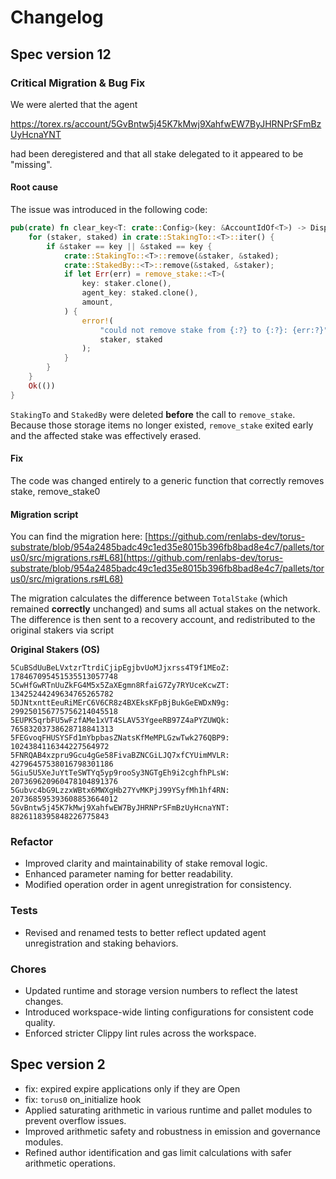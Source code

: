 # Changelog

## Spec version 12

### Critical Migration & Bug Fix

We were alerted that the agent

<https://torex.rs/account/5GvBntw5j45K7kMwj9XahfwEW7ByJHRNPrSFmBzUyHcnaYNT>

had been deregistered and that all stake delegated to it appeared to be "missing".

#### Root cause

The issue was introduced in the following code:

```rs
pub(crate) fn clear_key<T: crate::Config>(key: &AccountIdOf<T>) -> DispatchResult {
    for (staker, staked) in crate::StakingTo::<T>::iter() {
        if &staker == key || &staked == key {
            crate::StakingTo::<T>::remove(&staker, &staked);
            crate::StakedBy::<T>::remove(&staked, &staker);
            if let Err(err) = remove_stake::<T>(
                key: staker.clone(),
                agent_key: staked.clone(),
                amount,
            ) {
                error!(
                    "could not remove stake from {:?} to {:?}: {err:?}",
                    staker, staked
                );
            }
        }
    }
    Ok(())
}
```

`StakingTo` and `StakedBy` were deleted **before** the call to `remove_stake`.
Because those storage items no longer existed, `remove_stake` exited early and the affected stake was effectively erased.

#### Fix

The code was changed entirely to a generic function that correctly removes stake, remove_stake0

#### Migration script

You can find the migration here:
[https://github.com/renlabs-dev/torus-substrate/blob/954a2485badc49c1ed35e8015b396fb8bad8e4c7/pallets/torus0/src/migrations.rs#L68](https://github.com/renlabs-dev/torus-substrate/blob/954a2485badc49c1ed35e8015b396fb8bad8e4c7/pallets/torus0/src/migrations.rs#L68)

The migration calculates the difference between `TotalStake` (which remained **correctly** unchanged) and sums all actual stakes on the network. The difference is then sent to a recovery account, and redistributed to the original stakers via script

**Original Stakers (OS)** 

```text
5CuBSdUuBeLVxtzrTtrdiCjipEgjbvUoMJjxrss4T9f1MEoZ: 178467095451535513057748
5CwHfGwRTnUuZkFG4M5x5ZaXEgmn8RfaiG7Zy7RYUceKcwZT: 13425244249634765265782
5DJNtxnttEeuRiMErC6V6CR8z4BXEksKFpBjBukGeEWDxN9g: 299250156775756214045518
5EUPK5qrbFU5wFzfAMe1xVT4SLAV53YgeeRB97Z4aPYZUWQk: 76583203738628718841313
5FEGvoqFHUSYSFd1mYbpbasZNatsKfMeMPLGzwTwk276QBP9: 1024384116344227564972
5FNRQAB4xzpru9Gcu4gGe58FivaBZNCGiLJQ7xfCYUimMVLR: 42796457538016798301186
5Giu5U5XeJuYtTeSWTYq5yp9rooSy3NGTgEh9i2cghfhPLsW: 207369620960478104891376
5Gubvc4bG9LzzxWBtx6MWXgHb27YvMKPjJ99YSyfMh1hf4RN: 207368595393608853664012
5GvBntw5j45K7kMwj9XahfwEW7ByJHRNPrSFmBzUyHcnaYNT: 8826118395848226775843
```

### Refactor

- Improved clarity and maintainability of stake removal logic.
- Enhanced parameter naming for better readability.
- Modified operation order in agent unregistration for consistency.

### Tests

- Revised and renamed tests to better reflect updated agent unregistration and staking behaviors.

### Chores

- Updated runtime and storage version numbers to reflect the latest changes.
- Introduced workspace-wide linting configurations for consistent code quality.
- Enforced stricter Clippy lint rules across the workspace.

## Spec version 2

- fix: expired expire applications only if they are Open
- fix: `torus0` on_initialize hook
- Applied saturating arithmetic in various runtime and pallet modules to prevent overflow issues.
- Improved arithmetic safety and robustness in emission and governance modules.
- Refined author identification and gas limit calculations with safer arithmetic operations.


